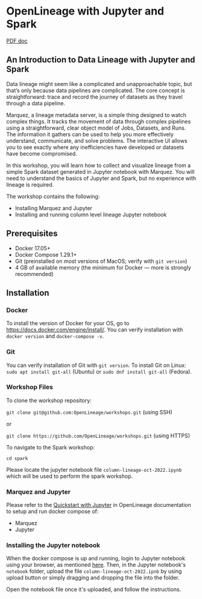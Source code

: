 # OpenLineage with Jupyter and Spark

[PDF doc](./column-lineage.pdf)

## An Introduction to Data Lineage with Jupyter and Spark

Data lineage might seem like a complicated and unapproachable topic, but that’s only because data pipelines are complicated. The core concept is straightforward: trace and record the journey of datasets as they travel through a data pipeline.

Marquez, a lineage metadata server, is a simple thing designed to watch complex things. It tracks the movement of data through complex pipelines using a straightforward, clear object model of Jobs, Datasets, and Runs. The information it gathers can be used to help you more effectively understand, communicate, and solve problems. The interactive UI allows you to see exactly where any inefficiencies have developed or datasets have become compromised.

In this workshop, you will learn how to collect and visualize lineage from a simple Spark dataset generated in Jupyter  notebook with Marquez. You will need to understand the basics of Jupyter and Spark, but no experience with lineage is required.

The workshop contains the following:
* Installing Marquez and Jupyter
* Installing and running column level lineage Jupyter notebook

## Prerequisites

* Docker 17.05+
* Docker Compose 1.29.1+
* Git (preinstalled on most versions of MacOS; verify with `git version`)
* 4 GB of available memory (the minimum for Docker — more is strongly recommended)

## Installation

### Docker

To install the version of Docker for your OS, go to https://docs.docker.com/engine/install/.
You can verify installation with `docker version` and `docker-compose -v`.

### Git

You can verify installation of Git with `git version`. 
To install Git on Linux: `sudo apt install git-all` (Ubuntu) or `sudo dnf install git-all` (Fedora).

### Workshop Files

To clone the workshop repository:

`git clone git@github.com:OpenLineage/workshops.git` (using SSH)

or

`git clone https://github.com/OpenLineage/workshops.git` (using HTTPS)

To navigate to the Spark workshop:

`cd spark`

Please locate the jupyter notebook file `column-lineage-oct-2022.ipynb` which will be used to perform the spark workshop.

### Marquez and Jupyter

Please refer to the [Quickstart with Jupyter](https://openlineage.io/docs/integrations/spark/quickstart_local/) in OpenLineage documentation to setup and run docker compose of:

* Marquez
* Jupyter

### Installing the Jupyter notebook

When the docker compose is up and running, login to Jupyter notebook using your browser, as mentioned [here](https://openlineage.io/docs/integrations/spark/quickstart_local). Then, in the Jupyter notebook's `notebook` folder, upload the file `column-lineage-oct-2022.ipnb` by using upload button or simply dragging and dropping the file into the folder.

Open the notebook file once it's uploaded, and follow the instructions.
